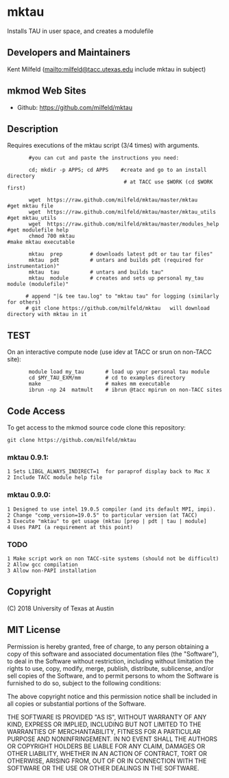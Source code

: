 # mktau
Installs TAU in user space, and creates a modulefile

## Developers and Maintainers
Kent Milfeld  (<mailto:milfeld@tacc.utexas.edu> include mktau in subject)

## mkmod Web Sites
* Github:        https://github.com/milfeld/mktau

## Description

Requires executions of the mktau script (3/4 times) with arguments.

```shell
       #you can cut and paste the instructions you need:
       
       cd; mkdir -p APPS; cd APPS    #create and go to an install directory
                                      # at TACC use $WORK (cd $WORK first)
                                      
       wget  https://raw.github.com/milfeld/mktau/master/mktau        #get mktau file
       wget  https://raw.github.com/milfeld/mktau/master/mktau_utils  #get mktau_utils
       wget  https://raw.github.com/milfeld/mktau/master/modules_help #get modulefile help
       chmod 700 mktau                                                #make mktau executable
      
       mktau  prep         # downloads latest pdt or tau tar files"
       mktau  pdt          # untars and builds pdt (required for instrumentation)"
       mktau  tau          # untars and builds tau"
       mktau  module       # creates and sets up personal my_tau module (modulefile)"
      
      # append "|& tee tau.log" to "mktau tau" for logging (similarly for others)
      # git clone https://github.com/milfeld/mktau   will download directory with mktau in it
```

## TEST

On an interactive compute node (use idev at TACC or srun on non-TACC site):
```shell
       module load my_tau       # load up your personal tau module
       cd $MY_TAU_EXM/mm        # cd to examples directory
       make                     # makes mm executable
       ibrun -np 24  matmult    # ibrun @tacc mpirun on non-TACC sites
```

## Code Access
To get access to the mkmod source code clone this repository:

    git clone https://github.com/milfeld/mktau
    
### mktau 0.9.1:
    1 Sets LIBGL_ALWAYS_INDIRECT=1  for paraprof display back to Mac X
    2 Include TACC module help file
    
### mktau 0.9.0:
    1 Designed to use intel 19.0.5 compiler (and its default MPI, impi).
    2 Change "comp_version=19.0.5" to particular version (at TACC)
    3 Execute "mktau" to get usage (mktau [prep | pdt | tau | module]
    4 Uses PAPI (a requirement at this point)
    
### TODO
    1 Make script work on non TACC-site systems (should not be difficult)
    2 Allow gcc compilation
    3 Allow non-PAPI installation

## Copyright
(C) 2018 University of Texas at Austin

## MIT License

Permission is hereby granted, free of charge, to any person obtaining a copy
of this software and associated documentation files (the "Software"), to deal
in the Software without restriction, including without limitation the rights
to use, copy, modify, merge, publish, distribute, sublicense, and/or sell
copies of the Software, and to permit persons to whom the Software is
furnished to do so, subject to the following conditions:

The above copyright notice and this permission notice shall be included in all
copies or substantial portions of the Software.

THE SOFTWARE IS PROVIDED "AS IS", WITHOUT WARRANTY OF ANY KIND, EXPRESS OR
IMPLIED, INCLUDING BUT NOT LIMITED TO THE WARRANTIES OF MERCHANTABILITY,
FITNESS FOR A PARTICULAR PURPOSE AND NONINFRINGEMENT. IN NO EVENT SHALL THE
AUTHORS OR COPYRIGHT HOLDERS BE LIABLE FOR ANY CLAIM, DAMAGES OR OTHER
LIABILITY, WHETHER IN AN ACTION OF CONTRACT, TORT OR OTHERWISE, ARISING FROM,
OUT OF OR IN CONNECTION WITH THE SOFTWARE OR THE USE OR OTHER DEALINGS IN THE
SOFTWARE.
